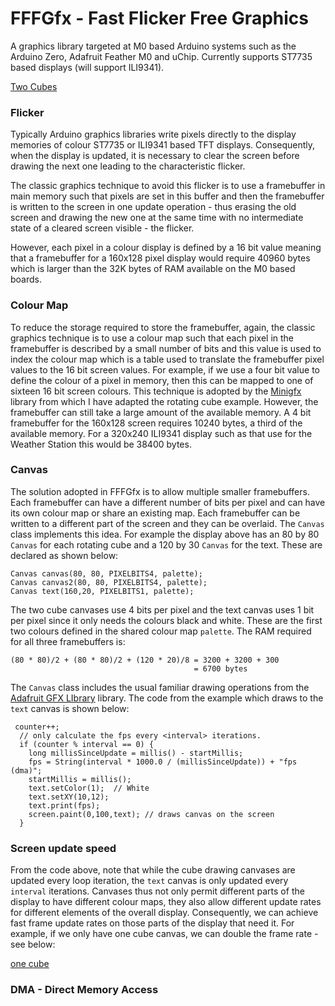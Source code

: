 # FFFGfx - Fast Flicker Free Graphics

A graphics library targeted at M0 based Arduino systems such as the Arduino Zero, Adafruit Feather M0 and uChip. Currently supports ST7735 based displays (will support ILI9341).

[Two Cubes](cubes2dma.gif)

### Flicker

Typically Arduino graphics libraries write pixels directly to the display memories of colour ST7735 or ILI9341 based TFT displays. Consequently, when the display is updated, it is necessary to clear the screen before drawing the next one leading to the characteristic flicker.

The classic graphics technique to avoid this flicker is to use a framebuffer in main memory such that pixels are set in this buffer and then the framebuffer is written to the screen in one update operation - thus erasing the old screen and drawing the new one at the same time with no intermediate state of a cleared screen visible - the flicker.

However, each pixel in a colour display is defined by a 16 bit value meaning that a framebuffer for a 160x128 pixel display would require 40960 bytes which is larger than the 32K bytes of RAM available on the M0 based boards.

### Colour Map

To reduce the storage required to store the framebuffer, again, the classic graphics technique is to use a colour map such that each pixel in the framebuffer is described by a small number of bits and this value is used to index the colour map which is a table used to translate the framebuffer pixel values to the 16 bit screen values. For example, if we use a four bit value to define the colour of a pixel in memory, then this can be mapped to one of sixteen 16 bit screen colours. This technique is adopted by the [Minigfx](https://github.com/ThingPulse/minigrafx) library from which I have adapted the rotating cube example. However, the framebuffer can still take a large amount of the available memory. A 4 bit framebuffer for the 160x128 screen requires 10240 bytes, a third of the available memory. For a 320x240 ILI9341 display such as that use for the Weather Station this would be 38400 bytes.

### Canvas

The solution adopted in FFFGfx is to allow multiple smaller framebuffers. Each framebuffer can have a different number of bits per pixel and  can have its own colour map or share an existing map. Each framebuffer can be written to a different part of the screen and they can be overlaid. The `Canvas` class implements this idea. For example the display above has an 80 by 80 `Canvas` for each rotating cube and a 120 by 30 `Canvas` for the text. These are declared as shown below:

```
Canvas canvas(80, 80, PIXELBITS4, palette);
Canvas canvas2(80, 80, PIXELBITS4, palette);
Canvas text(160,20, PIXELBITS1, palette);
```
The two cube canvases use 4 bits per pixel and the text canvas uses 1 bit per pixel since it only needs the colours black and white. These are the first two colours defined in the shared colour map `palette`. The RAM required for all three framebuffers is:

```
(80 * 80)/2 + (80 * 80)/2 + (120 * 20)/8 = 3200 + 3200 + 300
                                         = 6700 bytes
```
The `Canvas` class includes the usual familiar drawing operations from the [Adafruit GFX LIbrary](https://github.com/adafruit/Adafruit-GFX-Library) library. The code from the example which draws to the `text` canvas is shown below:

```
 counter++;
  // only calculate the fps every <interval> iterations.
  if (counter % interval == 0) {
    long millisSinceUpdate = millis() - startMillis;
    fps = String(interval * 1000.0 / (millisSinceUpdate)) + "fps (dma)";
    startMillis = millis();
    text.setColor(1);  // White
    text.setXY(10,12);
    text.print(fps);
    screen.paint(0,100,text); // draws canvas on the screen
  }
```

### Screen update speed

From the code above, note that while the cube drawing canvases are updated every loop iteration, the `text` canvas is only updated every `interval` iterations. Canvases thus not only permit different parts of the display to have different colour maps, they also allow different update rates for different elements of the overall display. Consequently, we can achieve fast frame update rates on those parts of the display that need it. For example, if we only have one cube canvas, we can double the frame rate - see below:

[one cube](cubes1dma.gif)


### DMA - Direct Memory Access






	
